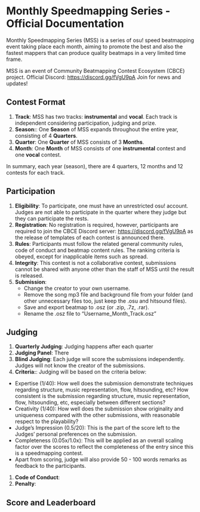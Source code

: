 # Monthly Speedmapping Series - Official Documentation

Monthly Speedmapping Series (MSS) is a series of osu! speed beatmapping event taking place each month, aiming to promote the best and also the fastest mappers that can produce quality beatmaps in a very limited time frame. 

MSS is an event of Community Beatmapping Contest Ecosystem (CBCE) project. Official Discord: https://discord.gg/fVgU9pA Join for news and updates!

## Contest Format

1. **Track**: MSS has two tracks: **instrumental** and **vocal**. Each track is independent considering participation, judging and prize.
1. **Season:**: One **Season** of MSS expands throughout the entire year, consisting of 4 **Quarters**.
1. **Quarter**: One **Quarter** of MSS consists of 3 **Months**. 
1. **Month**: One **Month** of MSS consists of one **instrumental** contest and one **vocal** contest.

In summary, each year (season), there are 4 quarters, 12 months and 12 contests for each track.

## Participation

1. **Eligibility**: To participate, one must have an unrestricted osu! account. Judges are not able to participate in the quarter where they judge but they can participate the rests. 
1. **Registration**: No registration is required, however, participants are required to join the CBCE Discord server: https://discord.gg/fVgU9pA as the release of templates of each contest is announced there.
1. **Rules**: Participants must follow the related general community rules, code of conduct and beatmap content rules. The ranking criteria is obeyed, except for inapplicable items such as spread.
1. **Integrity**: This contest is not a collaborative contest, submissions cannot be shared with anyone other than the staff of MSS until the result is released.
1. **Submission**:
    - Change the creator to your own username.
    - Remove the song mp3 file and background file from your folder (and other unnecessary files too, just keep the .osu and hitsound files).
    - Save and export beatmap to .osz (or .zip, .7z, .rar).
    - Rename the .osz file to “Username_Month_Track.osz”
 
## Judging
1. **Quarterly Judging**: Judging happens after each quarter
1. **Judging Panel**: There 
1. **Blind Judging**: Each judge will score the submissions independently. Judges will not know the creator of the submissions.
1. **Criteria:**: Judging will be based on the criteria below:
  - Expertise (1/40): How well does the submission demonstrate techniques regarding structure, music representation, flow, hitsounding, etc? How consistent is the submission regarding structure, music representation, flow, hitsounding, etc, especially between different sections?
  - Creativity (1/40): How well does the submission show originality and uniqueness compared with the other submissions, with reasonable respect to the playability?
  - Judge’s Impression (0.5/20): This is the part of the score left to the Judges’ personal preferences on the submission.
  - Completeness (0.05x/1.0x): This will be applied as an overall scaling factor over the scores to reflect the completeness of the entry since this is a speedmapping contest.
  - Apart from scoring, judge will also provide 50 - 100 words remarks as feedback to the participants.
 1. **Code of Conduct**:
 2. **Penalty**:
 
## Score and Leaderboard
